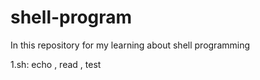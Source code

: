 # shell-program

In this repository for my learning about shell programming

1.sh:	echo , read , test
